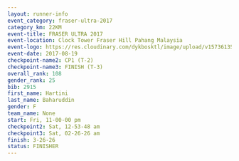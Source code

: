 ```yaml
---
layout: runner-info 
event_category: fraser-ultra-2017 
category_km: 22KM 
event-title: FRASER ULTRA 2017 
event-location: Clock Tower Fraser Hill Pahang Malaysia 
event-logo: https://res.cloudinary.com/dykbosktl/image/upload/v1573613535/Logo/logo_mfst7w.jpg 
event-date: 2017-08-19 
checkpoint-name2: CP1 (T-2) 
checkpoint-name3: FINISH (T-3) 
overall_rank: 108
gender_rank: 25
bib: 2915
first_name: Hartini
last_name: Baharuddin
gender: F
team_name: None
start: Fri, 11-00-00 pm
checkpoint2: Sat, 12-53-48 am
checkpoint3: Sat, 02-26-26 am
finish: 3-26-26
status: FINISHER
---
```

